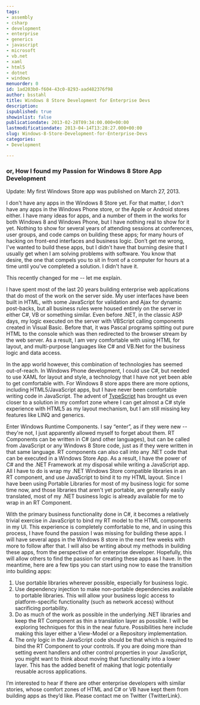 ```yaml
---
tags:
- assembly
- csharp
- development
- enterprise
- generics
- javascript
- microsoft
- vb.net
- xaml
- html5
- dotnet
- windows
menuorder: 0
id: 1ad203b0-f604-43c0-8293-aad482376f98
author: bsstahl
title: Windows 8 Store Development for Enterprise Devs
description: 
ispublished: true
showinlist: false
publicationdate: 2013-02-28T09:34:00.000+00:00
lastmodificationdate: 2013-04-14T13:28:27.000+00:00
slug: Windows-8-Store-Development-for-Enterprise-Devs
categories:
- Development

---
```

### or, How I found my Passion for Windows 8 Store App Development

Update: My first Windows Store app was published on March 27, 2013.

I don't have any apps in the Windows 8 Store yet. For that matter, I don't have any apps in the Windows Phone store, or the Apple or Android stores either. I have many ideas for apps, and a number of them in the works for both Windows 8 and Windows Phone, but I have nothing real to show for it yet. Nothing to show for several years of attending sessions at conferences, user groups, and code camps on building these apps; for many hours of hacking on front-end interfaces and business logic. Don’t get me wrong, I've wanted to build these apps, but I didn't have that burning desire that I usually get when I am solving problems with software. You know that desire, the one that compels you to sit in front of a computer for hours at a time until you've completed a solution. I didn't have it.

This recently changed for me -- let me explain.

I have spent most of the last 20 years building enterprise web applications that do most of the work on the server side. My user interfaces have been built in HTML, with some JavaScript for validation and Ajax for dynamic post-backs, but all business rules were housed entirely on the server in either C#, VB or something similar. Even before .NET, in the classic ASP days, my logic executed on the server with VBScript calling components created in Visual Basic. Before that, it was Pascal programs spitting out pure HTML to the console which was then redirected to the browser stream by the web server. As a result, I am very comfortable with using HTML for layout, and multi-purpose languages like C# and VB.Net for the business logic and data access.

In the app world however, this combination of technologies has seemed out-of-reach. In Windows Phone development, I could use C#, but needed to use XAML for layout and style, a technology that I have not yet been able to get comfortable with. For Windows 8 store apps there are more options, including HTML5/JavaScript apps, but I have never been comfortable writing code in JavaScript. The advent of [TypeScript](https://www.typescriptlang.org) has brought us even closer to a solution in my comfort zone where I can get almost a C# style experience with HTML5 as my layout mechanism, but I am still missing key features like LINQ and generics.

Enter Windows Runtime Components. I say “enter”, as if they were new -- they're not, I just apparently allowed myself to forget about them. RT Components can be written in C# (and other languages), but can be called from JavaScript or any Windows 8 Store code, just as if they were written in that same language. RT components can also call into any .NET code that can be executed in a Windows Store App. As a result, I have the power of C# and the .NET Framework at my disposal while writing a JavaScript app. All I have to do is wrap my .NET Windows Store compatible libraries in an RT component, and use JavaScript to bind it to my HTML layout. Since I have been using Portable Libraries for most of my business logic for some time now, and those libraries that aren't yet portable, are generally easily translated, most of my .NET business logic is already available for me to wrap in an RT Component.

With the primary business functionality done in C#, it becomes a relatively trivial exercise in JavaScript to bind my RT model to the HTML components in my UI. This experience is completely comfortable to me, and in using this process, I have found the passion I was missing for building these apps. I will have several apps in the Windows 8 store in the next few weeks with more to follow after that. I will also be writing about my methods in building these apps, from the perspective of an enterprise developer. Hopefully, this will allow others to find the passion for creating these apps as I have. In the meantime, here are a few tips you can start using now to ease the transition into building apps:

1. Use portable libraries wherever possible, especially for business logic.
2. Use dependency injection to make non-portable dependencies available to portable libraries. This will allow your business logic access to platform-specific functionality (such as network access) without sacrificing portability.
3. Do as much of the work as possible in the underlying .NET libraries and keep the RT Component as thin a translation layer as possible. I will be exploring techniques for this in the near future. Possibilities here include making this layer either a View-Model or a Repository implementation.
4. The only logic in the JavaScript code should be that which is required to bind the RT Component to your controls. If you are doing more than setting event handlers and other control properties in your JavaScript, you might want to think about moving that functionality into a lower layer. This has the added benefit of making that logic potentially reusable across applications.


I’m interested to hear if there are other enterprise developers with similar stories, whose comfort zones of HTML and C# or VB have kept them from building apps as they’d like. Please contact me on Twitter {TwitterLink}.